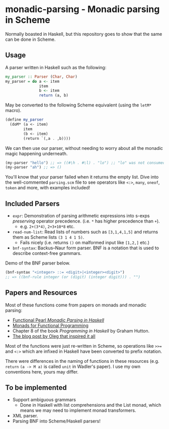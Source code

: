 # monadic-parsing - Monadic parsing in Scheme

Normally boasted in Haskell, but this repository goes to show that the
same can be done in Scheme.

## Usage

A parser written in Haskell such as the following:
```haskell
my_parser :: Parser (Char, Char)
my_parser = do a <- item
               item
               b <- item
               return (a, b)
```

May be converted to the following Scheme equivalent (using the `letM*`
macro).

```scheme
(define my_parser
  (doM* (a <- item)
        item
        (b <- item)
        (return `(,a . ,b))))
```

We can then use our parser, without needing to worry about all the
monadic magic happening underneath.

```scheme
(my-parser "hello") ;; => ((#\h . #\l) . "lo") ;; "lo" was not consumed.
(my-parser "ah") ;; => ()
```

You'll know that your parser failed when it returns the empty list.
Dive into the well-commented `parsing.scm` file to see operators like
`<:>`, `many`, `oneof`, `token` and more, with examples included!

## Included Parsers
- `expr`: Demonstration of parsing arithmetic expressions into s-exps
  _preserving_ operator precedence.  (i.e. `*` has higher precedence
  than `+`).
  - e.g. `2+(3*4)`, `2+3+10*8` etc.
- `read-num-list`: Read lists of numbers such as `[3,1,4,1,5]` and
  returns them as Scheme lists `(3 1 4 1 5)`.
  - Fails nicely (i.e. returns `()` on malformed input like `[1,2,]`
    etc.)
- `bnf-syntax`: Backus–Naur form parser.  BNF is a notation that is
  used to describe context-free grammars.
  

Demo of the BNF parser below.
```scheme
(bnf-syntax "<integer> ::= <digit>|<integer><digit>")
;; => ((bnf-rule integer (or (digit) (integer digit))) . "")
```
  
## Papers and Resources
Most of these functions come from papers on monads and monadic
parsing:
- [Functional Pearl _Monadic Parsing in Haskell_](http://www.cs.nott.ac.uk/~pszgmh/pearl.pdf)
- [Monads for Functional Programming](http://homepages.inf.ed.ac.uk/wadler/papers/marktoberdorf/baastad.pdf)
- Chapter 8 of the book _Programming in Haskell_ by Graham Hutton.
- [The blog post by Oleg that inspired it all](http://okmij.org/ftp/Scheme/monad-in-Scheme.html)

Most of the functions were just re-written in Scheme, so operations
like `>>=` and `<:>` which are infixed in Haskell have been converted
to prefix notation.

There were differences in the naming of functions in these resources
(e.g. `return` `(a -> M a)` is called `unit` in Wadler's paper).  I
use my own conventions here, yours may differ.

## To be implemented
- Support ambiguous grammars
  - Done in Haskell with list comprehensions and the List monad, which
    means we may need to implement monad transformers.
- XML parser.
- Parsing BNF into Scheme/Haskell parsers!
